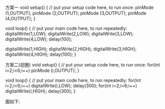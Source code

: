 方案一
void setup() {
  // put your setup code here, to run once:
pinMode (1,OUTPUT);
pinMode (2,OUTPUT);
pinMode (3,OUTPUT);
pinMode (4,OUTPUT);
}

void loop() {
  // put your main code here, to run repeatedly:
digitalWrite(1,LOW);
digitalWrite(2,LOW);
digitalWrite(3,LOW);
digitalWrite(4,LOW);
delay(100);


digitalWrite(1,HIGH);
digitalWrite(2,HIGH);
digitalWrite(3,HIGH);
digitalWrite(4,HIGH);
delay(100);
}


方案二(迴圈)
void setup() {
  // put your setup code here, to run once:
for(int i=2;i<6;i++)
pinMode (i,OUTPUT);
}

void loop() {
  // put your main code here, to run repeatedly:
  for(int i=2;i<6;i++)
  digitalWrite(i,LOW);
delay(300); 
   for(int i=2;i<6;i++)
  digitalWrite(i,HIGH);
delay(300);
}



圖如下:

